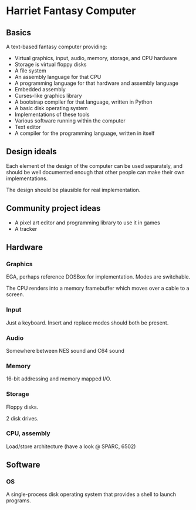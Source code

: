 # Harriet Fantasy Computer

## Basics

A text-based fantasy computer providing:

- Virtual graphics, input, audio, memory, storage, and CPU hardware
 - Storage is virtual floppy disks
- A file system
- An assembly language for that CPU
- A programming language for that hardware and assembly language
 - Embedded assembly
 - Curses-like graphics library
- A bootstrap compiler for that language, written in Python
- A basic disk operating system
- Implementations of these tools
- Various software running within the computer
 - Text editor
 - A compiler for the programming language, written in itself

## Design ideals

Each element of the design of the computer can be used separately, and should be well documented enough that other people can make their own implementations.

The design should be plausible for real implementation.

## Community project ideas

- A pixel art editor and programming library to use it in games
- A tracker

## Hardware

### Graphics

EGA, perhaps reference DOSBox for implementation.
Modes are switchable.

The CPU renders into a memory framebuffer which moves over a cable to a screen.

### Input

Just a keyboard. Insert and replace modes should both be present.

### Audio

Somewhere between NES sound and C64 sound

### Memory

16-bit addressing and memory mapped I/O.

### Storage

Floppy disks.

2 disk drives.

### CPU, assembly

Load/store architecture (have a look @ SPARC, 6502)

## Software

### OS

A single-process disk operating system that provides a shell to launch programs.
